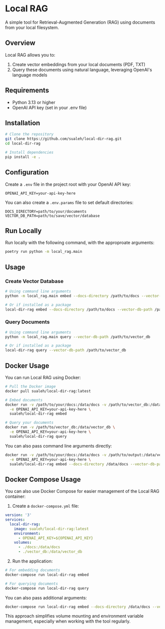 # Local RAG

A simple tool for Retrieval-Augmented Generation (RAG) using documents from your local filesystem.

## Overview

Local RAG allows you to:
1. Create vector embeddings from your local documents (PDF, TXT)
2. Query these documents using natural language, leveraging OpenAI's language models

## Requirements

- Python 3.13 or higher
- OpenAI API key (set in your .env file)

## Installation

```bash
# Clone the repository
git clone https://github.com/sualeh/local-dir-rag.git
cd local-dir-rag

# Install dependencies
pip install -e .
```

## Configuration

Create a `.env` file in the project root with your OpenAI API key:

```
OPENAI_API_KEY=your-api-key-here
```

You can also create a `.env.params` file to set default directories:

```
DOCS_DIRECTORY=path/to/your/documents
VECTOR_DB_PATH=path/to/save/vector/database
```

## Run Locally

Run locally with the following command, with the approproate arguments:

```bash
poetry run python -m local_rag.main
```

## Usage

### Create Vector Database

```bash
# Using command line arguments
python -m local_rag.main embed --docs-directory /path/to/docs --vector-db-path /path/to/vector_db

# Or if installed as a package
local-dir-rag embed --docs-directory /path/to/docs --vector-db-path /path/to/vector_db
```

### Query Documents

```bash
# Using command line arguments
python -m local_rag.main query --vector-db-path /path/to/vector_db

# Or if installed as a package
local-dir-rag query --vector-db-path /path/to/vector_db
```

## Docker Usage

You can run Local RAG using Docker:

```bash
# Pull the Docker image
docker pull sualeh/local-dir-rag:latest

# Embed documents
docker run -v /path/to/your/docs:/data/docs -v /path/to/vector_db:/data/vector_db \
  -e OPENAI_API_KEY=your-api-key-here \
  sualeh/local-dir-rag embed

# Query your documents
docker run -v /path/to/vector_db:/data/vector_db \
  -e OPENAI_API_KEY=your-api-key-here \
  sualeh/local-dir-rag query
```

You can also pass command line arguments directly:

```bash
docker run -v /path/to/your/docs:/data/docs -v /path/to/output:/data/vector_db \
  -e OPENAI_API_KEY=your-api-key-here \
  sualeh/local-dir-rag embed --docs-directory /data/docs --vector-db-path /data/vector_db
```

## Docker Compose Usage

You can also use Docker Compose for easier management of the Local RAG container:

1. Create a `docker-compose.yml` file:

```yaml
version: '3'
services:
  local-dir-rag:
    image: sualeh/local-dir-rag:latest
    environment:
      - OPENAI_API_KEY=${OPENAI_API_KEY}
    volumes:
      - ./docs:/data/docs
      - ./vector_db:/data/vector_db
```

2. Run the application:

```bash
# For embedding documents
docker-compose run local-dir-rag embed

# For querying documents
docker-compose run local-dir-rag query
```

You can also pass additional arguments:

```bash
docker-compose run local-dir-rag embed --docs-directory /data/docs --vector-db-path /data/vector_db
```

This approach simplifies volume mounting and environment variable management, especially when working with the tool regularly.
